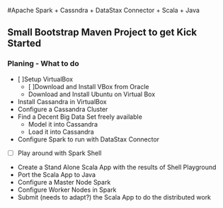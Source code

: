 #Apache Spark + Cassndra + DataStax Connector + Scala + Java
## Small Bootstrap Maven Project to get Kick Started
### Planing - What to do
* [ ]Setup VirtualBox
  * [ ]Download and Install VBox from Oracle
  * Download and Install Ubuntu on Virtual Box
* Install Cassandra in VirtualBox
* Configure a Cassandra Cluster
* Find a Decent Big Data Set freely available
  * Model it into Cassandra
  * Load it into Cassandra
* Configure Spark to run with DataStax Connector
-[ ] Play around with Spark Shell
* Create a Stand Alone Scala App with the results of Shell Playground
* Port the Scala App to Java
* Configure a Master Node Spark
* Configure Worker Nodes in Spark
* Submit (needs to adapt?) the Scala App to do the distributed work
